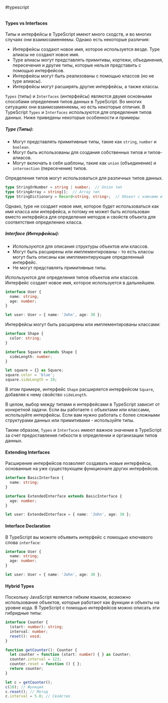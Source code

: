 #typescript 
```table-of-contents
```
#### Types vs Interfaces
Типы и интерфейсы в TypeScript имеют много сходств, и во многих случаях они взаимозаменяемы. Однако есть некоторые различия:

- Интерфейсы создают новое имя, которое используется везде. Type алиасы не создают новое имя.
- Type алиасы могут представлять примитивы, кортежи, объединения, пересечения и другие типы, которые нельзя представить с помощью интерфейсов.
- Интерфейсы могут быть реализованы с помощью классов (но не type алиасы).
- Интерфейсы могут расширять другие интерфейсы, а также классы.

`Types` (типы) и `Interfaces` (интерфейсы) являются двумя основными способами определения типов данных в TypeScript. Во многих ситуациях они взаимозаменяемы, но есть некоторые отличия.
В TypeScript `Types` и `Interfaces` используются для определения типов данных. Ниже приведены некоторые особенности и примеры:

##### **Type (Типы):**

- Могут представлять примитивные типы, такие как `string`, `number` и `boolean`.
- Могут быть использованы для создания собственных типов и типов-алиасов.
- Могут включать в себя шаблоны, такие как `union` (объединение) и `intersection` (пересечение) типов.

Определения типов могут использоваться для различных типов данных.

```typescript
type StringOrNumber = string | number;  // Union тип
type StringArray = string[];  // Array тип
type StringDictionary = Record<string, string>;  // Объект с ключами и значениями типа string
```

Однако, type не создает новое имя, которое будет использоваться как имя класса или интерфейса, и потому не может быть использован вместо интерфейса для определения методов и свойств объекта для соответствия определению класса.

##### **Interface (Интерфейсы):**

- Используются для описания структуры объектов или классов.
- Могут быть расширены или имплементированы - то есть классы могут быть описаны как имплементирующие определенный интерфейс.
- Не могут представлять примитивные типы.

Используются для определения типов объектов или классов. Интерфейс создает новое имя, которое используется в дальнейшем.

```typescript
interface User {
  name: string;
  age: number;
}

let user: User = { name: 'John', age: 30 };
```

Интерфейсы могут быть расширены или имплементированы классами:

```typescript
interface Shape {
  color: string;
}

interface Square extends Shape {
  sideLength: number;
}

let square = {} as Square;
square.color = 'blue';
square.sideLength = 10;
```

В этом примере, интерфейс `Shape` расширяется интерфейсом `Square`, добавляя к нему свойство `sideLength`.

В целом, выбор между типами и интерфейсами в TypeScript зависит от конкретной задачи. Если вы работаете с объектами или классами, используйте интерфейсы. Если вам нужно работать с более сложными структурами данных или примитивами - используйте типы.

Таким образом, `Types` и `Interfaces` имеют важное значение в TypeScript за счет предоставления гибкости в определении и организации типов данных.

#### Extending Interfaces
Расширение интерфейсов позволяет создавать новые интерфейсы, основанные на уже существующем функционале других интерфейсов.

```typescript
interface BasicInterface {
  name: string;
}

interface ExtendedInterface extends BasicInterface {
  age: number;
}

let user: ExtendedInterface = { name: 'John', age: 30 };
```

#### Interface Declaration
В TypeScript вы можете объявить интерфейс с помощью ключевого слова `interface`:

```typescript
interface User {
  name: string;
  age: number;
}

let user: User = { name: 'John', age: 30 };
```

#### Hybrid Types
Поскольку JavaScript является гибким языком, возможно использование объектов, которые работают как функции и объекты на уровне кода. В TypeScript с помощью интерфейсов можно описать эти гибридные типы:

```typescript
interface Counter {
  (start: number): string;
  interval: number;
  reset(): void;
}

function getCounter(): Counter {
  let counter = function (start: number) { } as Counter;
  counter.interval = 123;
  counter.reset = function () { };
  return counter;
}

let c = getCounter();
c(10); // Функция
c.reset(); // Метод
c.interval = 5.0; // Свойство
```
